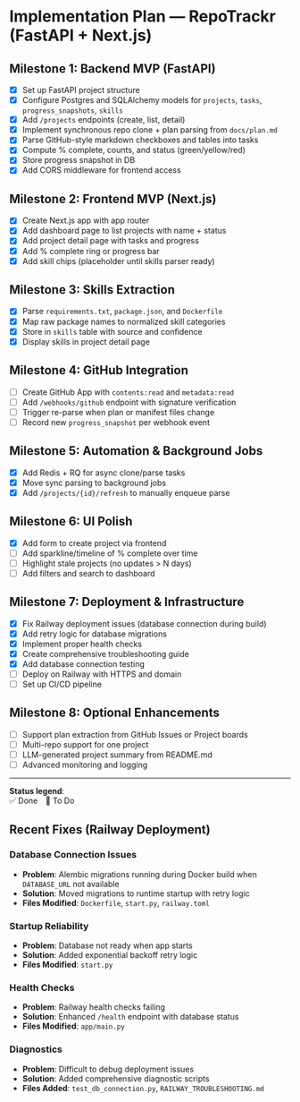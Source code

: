 # Implementation Plan — RepoTrackr (FastAPI + Next.js)

## Milestone 1: Backend MVP (FastAPI)
- [x] Set up FastAPI project structure
- [x] Configure Postgres and SQLAlchemy models for `projects`, `tasks`, `progress_snapshots`, `skills`
- [x] Add `/projects` endpoints (create, list, detail)
- [x] Implement synchronous repo clone + plan parsing from `docs/plan.md`
- [x] Parse GitHub-style markdown checkboxes and tables into tasks
- [x] Compute % complete, counts, and status (green/yellow/red)
- [x] Store progress snapshot in DB
- [x] Add CORS middleware for frontend access

## Milestone 2: Frontend MVP (Next.js)
- [x] Create Next.js app with app router
- [x] Add dashboard page to list projects with name + status
- [x] Add project detail page with tasks and progress
- [x] Add % complete ring or progress bar
- [x] Add skill chips (placeholder until skills parser ready)

## Milestone 3: Skills Extraction
- [x] Parse `requirements.txt`, `package.json`, and `Dockerfile`
- [x] Map raw package names to normalized skill categories
- [x] Store in `skills` table with source and confidence
- [x] Display skills in project detail page

## Milestone 4: GitHub Integration
- [ ] Create GitHub App with `contents:read` and `metadata:read`
- [ ] Add `/webhooks/github` endpoint with signature verification
- [ ] Trigger re-parse when plan or manifest files change
- [ ] Record new `progress_snapshot` per webhook event

## Milestone 5: Automation & Background Jobs
- [x] Add Redis + RQ for async clone/parse tasks
- [x] Move sync parsing to background jobs
- [x] Add `/projects/{id}/refresh` to manually enqueue parse

## Milestone 6: UI Polish
- [x] Add form to create project via frontend
- [ ] Add sparkline/timeline of % complete over time
- [ ] Highlight stale projects (no updates > N days)
- [ ] Add filters and search to dashboard

## Milestone 7: Deployment & Infrastructure
- [x] Fix Railway deployment issues (database connection during build)
- [x] Add retry logic for database migrations
- [x] Implement proper health checks
- [x] Create comprehensive troubleshooting guide
- [x] Add database connection testing
- [ ] Deploy on Railway with HTTPS and domain
- [ ] Set up CI/CD pipeline

## Milestone 8: Optional Enhancements
- [ ] Support plan extraction from GitHub Issues or Project boards
- [ ] Multi-repo support for one project
- [ ] LLM-generated project summary from README.md
- [ ] Advanced monitoring and logging

---
**Status legend**:  
✅ Done 🔲 To Do

## Recent Fixes (Railway Deployment)

### Database Connection Issues
- **Problem**: Alembic migrations running during Docker build when `DATABASE_URL` not available
- **Solution**: Moved migrations to runtime startup with retry logic
- **Files Modified**: `Dockerfile`, `start.py`, `railway.toml`

### Startup Reliability
- **Problem**: Database not ready when app starts
- **Solution**: Added exponential backoff retry logic
- **Files Modified**: `start.py`

### Health Checks
- **Problem**: Railway health checks failing
- **Solution**: Enhanced `/health` endpoint with database status
- **Files Modified**: `app/main.py`

### Diagnostics
- **Problem**: Difficult to debug deployment issues
- **Solution**: Added comprehensive diagnostic scripts
- **Files Added**: `test_db_connection.py`, `RAILWAY_TROUBLESHOOTING.md`

